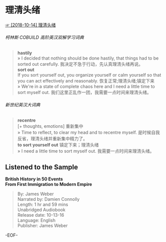 # 理清头绪  
[☞ [2018-10-14] 理清头绪 ](https://mp.weixin.qq.com/s/fQ_NVBWtEoN8Chkf1SDZPQ)    
  
  
###### 柯林斯 COBUILD 高阶英汉双解学习词典  
>**hastily**  
» I decided that nothing should be done hastily, that things had to be sorted out carefully. 我决定不急于行动，先认真理清头绪再说。  
**sort out**  
If you sort yourself out, you organize yourself or calm yourself so that you can act effectively and reasonably. 恢复正常;理清头绪;镇定下来  
» We're in a state of complete chaos here and I need a little time to sort myself out. 我们这里正乱作一团，我需要一点时间来理清头绪。  
  
###### 新世纪英汉大词典  
>**recentre**  
\[+ thoughts, emotions\] 重新集中  
» Time to reflect, to clear my head and to recentre myself. 是时候自我反省，理清头绪并重新集中精力了。  
**to sort yourself out** 镇定下来；理清头绪  
» I need a little time to sort myself out. 我需要一点时间来理清头绪。  
  
## Listened to the Sample  
**British History in 50 Events  
From First Immigration to Modern Empire**  
>By: James Weber  
Narrated by: Damien Connolly  
Length: 1 hr and 59 mins  
Unabridged Audiobook  
Release date: 10-13-16  
Language: English  
Publisher: James Weber  
  
-EOF-  
